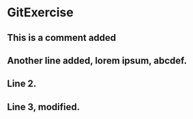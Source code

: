 # GitExercise

## This is a comment added

## Another line added, lorem ipsum, abcdef.
## Line 2.
## Line 3, modified.
